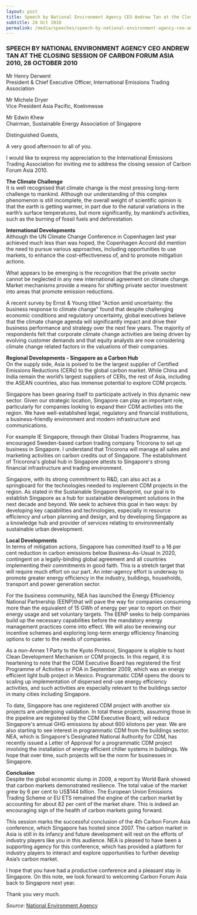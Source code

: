 ```yaml
---
layout: post
title: Speech by National Environment Agency CEO Andrew Tan at the Closing Session of Carbon Forum Asia 2010, 28 October 2010
subtitle: 28 Oct 2010
permalink: /media/speeches/speech-by-national-environment-agency-ceo-andrew-tan-at-the-closing-session-of-carbon-forum-asia-2010-28-october-2010
---
```


### SPEECH BY NATIONAL ENVIRONMENT AGENCY CEO ANDREW TAN AT THE CLOSING SESSION OF CARBON FORUM ASIA 2010, 28 OCTOBER 2010

Mr Henry Derwent  
President & Chief Executive Officer, International Emissions Trading Association

Mr Michele Dryer  
Vice President Asia Pacific, Koelnmesse

Mr Edwin Khew  
Chairman, Sustainable Energy Association of Singapore

Distinguished Guests,

A very good afternoon to all of you.

I would like to express my appreciation to the International Emissions Trading Association for inviting me to address the closing session of Carbon Forum Asia 2010.

**The Climate Challenge**  
It is well recognised that climate change is the most pressing long-term challenge to mankind. Although our understanding of this complex phenomenon is still incomplete, the overall weight of scientific opinion is that the earth is getting warmer, in part due to the natural variations in the earth’s surface temperatures, but more significantly, by mankind’s activities, such as the burning of fossil fuels and deforestation.

**International Developments**  
Although the UN Climate Change Conference in Copenhagen last year achieved much less than was hoped, the Copenhagen Accord did mention the need to pursue various approaches, including opportunities to use markets, to enhance the cost-effectiveness of, and to promote mitigation actions.

What appears to be emerging is the recognition that the private sector cannot be neglected in any new international agreement on climate change. Market mechanisms provide a means for shifting private sector investment into areas that promote emission reductions.

A recent survey by Ernst & Young titled "Action amid uncertainty: the business response to climate change" found that despite challenging economic conditions and regulatory uncertainty, global executives believe that the climate change agenda will significantly impact and drive their business performance and strategy over the next few years. The majority of respondents felt that corporate climate change activities are being driven by evolving customer demands and that equity analysts are now considering climate change related factors in the valuations of their companies.

**Regional Developments - Singapore as a Carbon Hub**  
On the supply side, Asia is poised to be the largest supplier of Certified Emissions Reductions (CERs) to the global carbon market. While China and India remain the world’s largest suppliers of CERs, the rest of Asia, including the ASEAN countries, also has immense potential to explore CDM projects.

Singapore has been gearing itself to participate actively in this dynamic new sector. Given our strategic location, Singapore can play an important role, particularly for companies looking to expand their CDM activities into the region. We have well-established legal, regulatory and financial institutions, a business-friendly environment and modern infrastructure and communications.

For example IE Singapore, through their Global Traders Programme, has encouraged Sweden-based carbon trading company Tricorona to set up business in Singapore. I understand that Tricorona will manage all sales and marketing activities on carbon credits out of Singapore. The establishment of Tricorona's global hub in Singapore attests to Singapore's strong financial infrastructure and trading environment.

Singapore, with its strong commitment to R&D, can also act as a springboard for the technologies needed to implement CDM projects in the region. As stated in the Sustainable Singapore Blueprint, our goal is to establish Singapore as a hub for sustainable development solutions in the next decade and beyond. We seek to achieve this goal in two ways: by developing key capabilities and technologies, especially in resource efficiency and urban planning and design, and by developing Singapore as a knowledge hub and provider of services relating to environmentally sustainable urban development.

**Local Developments**  
In terms of mitigation actions, Singapore has committed itself to a 16 per cent reduction in carbon emissions below Business-As-Usual in 2020, contingent on a legally-binding global agreement and all countries implementing their commitments in good faith. This is a stretch target that will require much effort on our part. An inter-agency effort is underway to promote greater energy efficiency in the industry, buildings, households, transport and power generation sector.

For the business community, NEA has launched the Energy Efficiency National Partnership (EENP)that will pave the way for companies consuming more than the equivalent of 15 GWh of energy per year to report on their energy usage and set voluntary targets. The EENP seeks to help companies build up the necessary capabilities before the mandatory energy management practices come into effect. We will also be reviewing our incentive schemes and exploring long-term energy efficiency financing options to cater to the needs of companies.

As a non-Annex 1 Party to the Kyoto Protocol, Singapore is eligible to host Clean Development Mechanism or CDM projects. In this regard, it is heartening to note that the CDM Executive Board has registered the first Programme of Activities or POA in September 2009, which was an energy efficient light bulb project in Mexico. Programmatic CDM opens the doors to scaling up implementation of dispersed end-use energy efficiency activities, and such activities are especially relevant to the buildings sector in many cities including Singapore.

To date, Singapore has one registered CDM project with another six projects are undergoing validation. In total these projects, assuming those in the pipeline are registered by the CDM Executive Board, will reduce Singapore's annual GHG emissions by about 600 kilotons per year. We are also starting to see interest in programmatic CDM from the buildings sector. NEA, which is Singapore's Designated National Authority for CDM, has recently issued a Letter of Approval for a programmatic CDM project involving the installation of energy efficient chiller systems in buildings. We hope that over time, such projects will be the norm for businesses in Singapore.

**Conclusion**  
Despite the global economic slump in 2009, a report by World Bank showed that carbon markets demonstrated resilience. The total value of the market grew by 6 per cent to US$144 billion. The European Union Emissions Trading Scheme or EU ETS remained the engine of the carbon market by accounting for about 82 per cent of the market share. This is indeed an encouraging sign of the health of carbon markets going forward.

This session marks the successful conclusion of the 4th Carbon Forum Asia conference, which Singapore has hosted since 2007. The carbon market in Asia is still in its infancy and future development will rest on the efforts of industry players like you in this audience. NEA is pleased to have been a supporting agency for this conference, which has provided a platform for industry players to interact and explore opportunities to further develop Asia’s carbon market.

I hope that you have had a productive conference and a pleasant stay in Singapore. On this note, we look forward to welcoming Carbon Forum Asia back to Singapore next year.

Thank you very much.



*Source*: [<a href="https://www.nea.gov.sg/corporate-functions/newsroom/speeches/year/2010/month/10/speech-by-mr-andrew-tan-ceo-national-environment-agency-at-the-closing-session-of-carbon-forum-asia-2010-thursday-28-october-2010-5-45pm-raffles-city-convention-centre" target="_blank">National Environment Agency </a>](https://www.nea.gov.sg/corporate-functions/newsroom/speeches/year/2010/month/10/speech-by-mr-andrew-tan-ceo-national-environment-agency-at-the-closing-session-of-carbon-forum-asia-2010-thursday-28-october-2010-5-45pm-raffles-city-convention-centre)